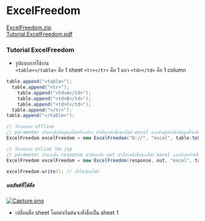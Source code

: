 # ExcelFreedom
[ExcelFreedom.zip](https://github.com/nut077/ExcelFreedom/files/1987460/ExcelFreedom.zip)
<br>
[Tutorial.ExcelFreedom.pdf](https://github.com/nut077/ExcelFreedom/files/1987462/Tutorial.ExcelFreedom.pdf)

### Tutorial ExcelFreedom
* รูปแบบการใช้งาน<br>
```<table></table>``` คือ 1 sheet ```<tr></tr>``` คือ 1 แถว ```<td></td>``` คือ 1 column
```java StringBuilder table = new StringBuilder();
table.append("<table>");
  table.append("<tr>");
    table.append("<td>A</td>");
    table.append("<td>B</td>");
    table.append("<td>C</td>");
  table.append("</tr>");
table.append("</table>");

// ใช้งานแบบ offline
// parameter ตัวแรกคือที่อยู่ของไฟล์ที่จะสร้าง ตัวที่สองคือชื่อของไฟล์ excel และตัวสุดท้ายคือข้อมูลที่จะเขียนลงในไฟล์ excel
ExcelFreedom excelFreedom = new ExcelFreedom("D://", "excel", table.toString());

// ใช้งานแบบ online ไฟล์ jsp
// parameter ตัวแรกคือ response ตัวที่สองคือ out ตัวที่สามคือชื่อของไฟล์ excel และตัวสุดท้ายคือข้อมูลที่จะเขียนลงในไฟล์ excel
ExcelFreedom excelFreedom = new ExcelFreedom(response, out, "excel", table.toString());

excelFreedom.write(); // สั่งให้เขียนไฟล์
```
##### ผลลัพธ์ที่ได้คือ
[![Capture.png](https://s31.postimg.cc/oz427g9nf/Capture.png)](https://postimg.cc/image/5u0sxouzb/)
<br>

* เปลี่ยนชื่อ sheet
โดยค่าเริ่มต้นจะตั้งชื่อเป็น sheet 1


